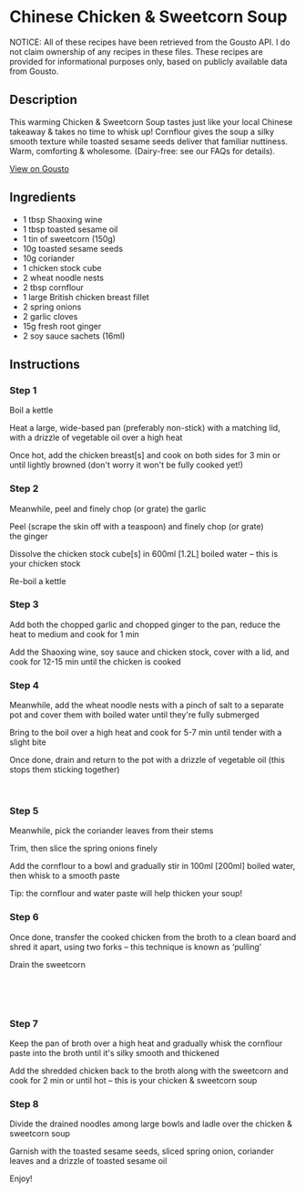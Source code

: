 # Chinese Chicken & Sweetcorn Soup

NOTICE: All of these recipes have been retrieved from the Gousto API. I do not claim ownership of any recipes in these files. These recipes are provided for informational purposes only, based on publicly available data from Gousto.

## Description

This warming Chicken & Sweetcorn Soup tastes just like your local Chinese takeaway & takes no time to whisk up! Cornflour gives the soup a silky smooth texture while toasted sesame seeds deliver that familiar nuttiness. Warm, comforting & wholesome. (Dairy-free: see our FAQs for details).

[View on Gousto](https://www.gousto.co.uk/recipes/cookbook/chinese-chicken-sweetcorn-soup)

## Ingredients

- 1 tbsp Shaoxing wine 
- 1 tbsp toasted sesame oil 
- 1 tin of sweetcorn (150g) 
- 10g toasted sesame seeds
- 10g coriander
- 1 chicken stock cube 
- 2 wheat noodle nests 
- 2 tbsp cornflour
- 1 large British chicken breast fillet
- 2 spring onions
- 2 garlic cloves
- 15g fresh root ginger
- 2 soy sauce sachets (16ml)

## Instructions


### Step 1

Boil a kettle


Heat a large, wide-based pan (preferably non-stick) with a matching lid, with a drizzle of vegetable oil over a high heat


Once hot, add the chicken breast<span class="text-danger">[s]</span> and cook on both sides for 3 min or until lightly browned (don't worry it won't be fully cooked yet!)


### Step 2

Meanwhile, peel and finely chop (or grate) the&nbsp;garlic


Peel (scrape the skin off with a teaspoon) and finely chop (or grate) the&nbsp;ginger


Dissolve the&nbsp;chicken stock cube<span class="text-danger">[s]</span> in 600ml <span class="text-danger">[1.2L]</span>&nbsp;boiled water&nbsp;&ndash; this is your&nbsp;chicken stock&nbsp;


Re-boil a kettle


### Step 3

Add both the&nbsp;chopped garlic&nbsp;and chopped&nbsp;ginger&nbsp;to the pan, reduce the heat to&nbsp;medium and cook for 1 min&nbsp;


Add the&nbsp;Shaoxing wine,&nbsp;soy sauce&nbsp;and&nbsp;chicken stock, cover with a lid, and cook for 12-15 min until the chicken is cooked


### Step 4

Meanwhile, add the wheat&nbsp;noodle nests&nbsp;with a pinch of salt to a&nbsp;separate pot and cover them with&nbsp;boiled water&nbsp;until they're fully submerged


Bring to the boil over a high heat and cook for 5-7 min until tender with a slight bite


Once done, drain and return to the pot with a drizzle of vegetable oil (this stops them sticking together)


&nbsp;


### Step 5

Meanwhile, pick the&nbsp;coriander leaves&nbsp;from their stems


Trim, then slice the&nbsp;spring onions finely


Add the&nbsp;cornflour to a bowl and gradually stir&nbsp;in 100ml <span class="text-danger">[200ml]</span>&nbsp;boiled water, then&nbsp;whisk to a smooth paste


Tip: the cornflour and water paste will help thicken your soup!


### Step 6

Once done, transfer the&nbsp;cooked&nbsp;chicken from the broth&nbsp;to a clean board and shred it apart, using two forks &ndash; this technique is known as &lsquo;pulling&rsquo;


Drain the sweetcorn&nbsp;


&nbsp;


&nbsp;


### Step 7

Keep the pan of broth over a high heat and gradually whisk the&nbsp;cornflour paste&nbsp;into the broth until it's&nbsp;silky smooth and thickened


Add the&nbsp;shredded chicken&nbsp;back&nbsp;to the broth along with the sweetcorn and cook for 2 min or until hot &ndash; this is your chicken &amp; sweetcorn soup&nbsp;

### Step 8

Divide the drained noodles among large bowls and ladle over the chicken &amp; sweetcorn soup&nbsp;


Garnish with&nbsp;the toasted sesame seeds, sliced spring onion,&nbsp;coriander leaves and a drizzle of toasted sesame oil


Enjoy!

